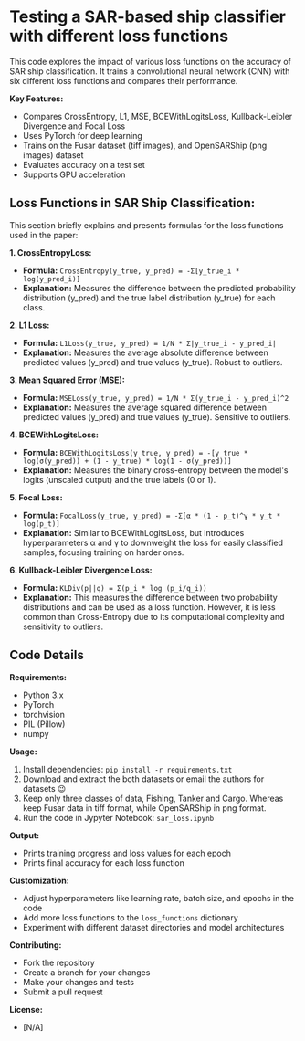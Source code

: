 # Testing a SAR-based ship classifier with different loss functions

This code explores the impact of various loss functions on the accuracy of SAR ship classification. It trains a convolutional neural network (CNN) with six different loss functions and compares their performance.

**Key Features:**

- Compares CrossEntropy, L1, MSE, BCEWithLogitsLoss, Kullback-Leibler Divergence and Focal Loss
- Uses PyTorch for deep learning
- Trains on the Fusar dataset (tiff images), and OpenSARShip (png images) dataset
- Evaluates accuracy on a test set
- Supports GPU acceleration

## Loss Functions in SAR Ship Classification: 

This section briefly explains and presents formulas for the loss functions used in the paper:

**1. CrossEntropyLoss:**

* **Formula:** `CrossEntropy(y_true, y_pred) = -Σ[y_true_i * log(y_pred_i)]`
* **Explanation:** Measures the difference between the predicted probability distribution (y_pred) and the true label distribution (y_true) for each class.

**2. L1 Loss:**

* **Formula:** `L1Loss(y_true, y_pred) = 1/N * Σ|y_true_i - y_pred_i|`
* **Explanation:** Measures the average absolute difference between predicted values (y_pred) and true values (y_true). Robust to outliers.

**3. Mean Squared Error (MSE):**

* **Formula:** `MSELoss(y_true, y_pred) = 1/N * Σ(y_true_i - y_pred_i)^2`
* **Explanation:** Measures the average squared difference between predicted values (y_pred) and true values (y_true). Sensitive to outliers.

**4. BCEWithLogitsLoss:**

* **Formula:** `BCEWithLogitsLoss(y_true, y_pred) = -[y_true * log(σ(y_pred)) + (1 - y_true) * log(1 - σ(y_pred))]`
* **Explanation:** Measures the binary cross-entropy between the model's logits (unscaled output) and the true labels (0 or 1).

**5. Focal Loss:**

* **Formula:** `FocalLoss(y_true, y_pred) = -Σ[α * (1 - p_t)^γ * y_t * log(p_t)]`
* **Explanation:** Similar to BCEWithLogitsLoss, but introduces hyperparameters α and γ to downweight the loss for easily classified samples, focusing training on harder ones.

**6. Kullback-Leibler Divergence Loss:**

* **Formula:** `KLDiv(p||q) = Σ(p_i * log (p_i/q_i))`
* **Explanation:** This measures the difference between two probability distributions and can be used as a loss function. However, it is less common than Cross-Entropy due to its computational complexity and sensitivity to outliers.

## Code Details 

**Requirements:**

- Python 3.x
- PyTorch
- torchvision
- PIL (Pillow)
- numpy

**Usage:**

1. Install dependencies: `pip install -r requirements.txt`
2. Download and extract the both datasets or email the authors for datasets 😉
3. Keep only three classes of data, Fishing, Tanker and Cargo. Whereas keep Fusar data in tiff format, while OpenSARShip in png format.
4. Run the code in Jypyter Notebook: `sar_loss.ipynb`

**Output:**

- Prints training progress and loss values for each epoch
- Prints final accuracy for each loss function

**Customization:**

- Adjust hyperparameters like learning rate, batch size, and epochs in the code
- Add more loss functions to the `loss_functions` dictionary
- Experiment with different dataset directories and model architectures

**Contributing:**

- Fork the repository
- Create a branch for your changes
- Make your changes and tests
- Submit a pull request

**License:**

- [N/A]
